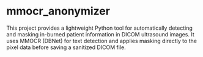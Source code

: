 # mmocr_anonymizer
This project provides a lightweight Python tool for automatically detecting and masking in-burned patient information in DICOM ultrasound images. It uses MMOCR (DBNet) for text detection and applies masking directly to the pixel data before saving a sanitized DICOM file.
